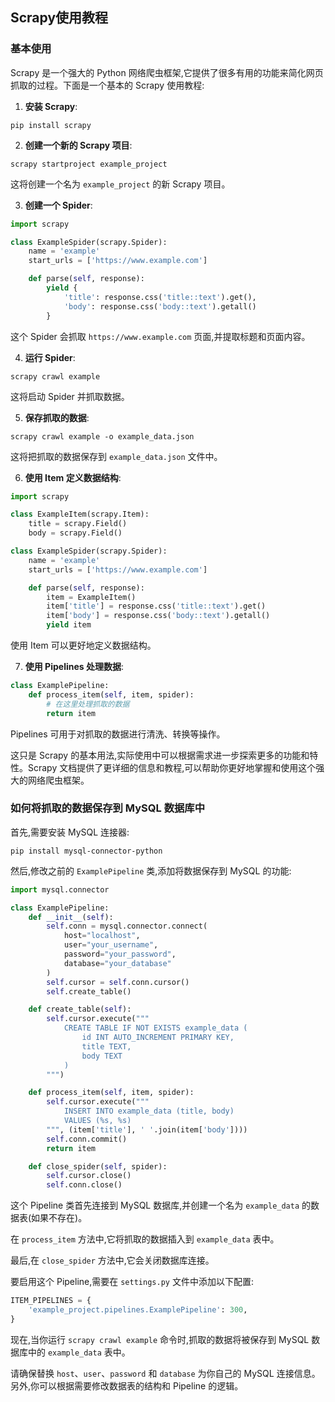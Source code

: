 ## Scrapy使用教程

### 基本使用

Scrapy 是一个强大的 Python 网络爬虫框架,它提供了很多有用的功能来简化网页抓取的过程。下面是一个基本的 Scrapy 使用教程:

1. **安装 Scrapy**:
```
pip install scrapy
```

2. **创建一个新的 Scrapy 项目**:
```
scrapy startproject example_project
```
这将创建一个名为 `example_project` 的新 Scrapy 项目。

3. **创建一个 Spider**:
```python
import scrapy

class ExampleSpider(scrapy.Spider):
    name = 'example'
    start_urls = ['https://www.example.com']

    def parse(self, response):
        yield {
            'title': response.css('title::text').get(),
            'body': response.css('body::text').getall()
        }
```
这个 Spider 会抓取 `https://www.example.com` 页面,并提取标题和页面内容。

4. **运行 Spider**:
```
scrapy crawl example
```
这将启动 Spider 并抓取数据。

5. **保存抓取的数据**:
```
scrapy crawl example -o example_data.json
```
这将把抓取的数据保存到 `example_data.json` 文件中。

6. **使用 Item 定义数据结构**:
```python
import scrapy

class ExampleItem(scrapy.Item):
    title = scrapy.Field()
    body = scrapy.Field()

class ExampleSpider(scrapy.Spider):
    name = 'example'
    start_urls = ['https://www.example.com']

    def parse(self, response):
        item = ExampleItem()
        item['title'] = response.css('title::text').get()
        item['body'] = response.css('body::text').getall()
        yield item
```
使用 Item 可以更好地定义数据结构。

7. **使用 Pipelines 处理数据**:
```python
class ExamplePipeline:
    def process_item(self, item, spider):
        # 在这里处理抓取的数据
        return item
```
Pipelines 可用于对抓取的数据进行清洗、转换等操作。

这只是 Scrapy 的基本用法,实际使用中可以根据需求进一步探索更多的功能和特性。Scrapy 文档提供了更详细的信息和教程,可以帮助你更好地掌握和使用这个强大的网络爬虫框架。

### 如何将抓取的数据保存到 MySQL 数据库中

首先,需要安装 MySQL 连接器:

```
pip install mysql-connector-python
```

然后,修改之前的 `ExamplePipeline` 类,添加将数据保存到 MySQL 的功能:

```python
import mysql.connector

class ExamplePipeline:
    def __init__(self):
        self.conn = mysql.connector.connect(
            host="localhost",
            user="your_username",
            password="your_password",
            database="your_database"
        )
        self.cursor = self.conn.cursor()
        self.create_table()

    def create_table(self):
        self.cursor.execute("""
            CREATE TABLE IF NOT EXISTS example_data (
                id INT AUTO_INCREMENT PRIMARY KEY,
                title TEXT,
                body TEXT
            )
        """)

    def process_item(self, item, spider):
        self.cursor.execute("""
            INSERT INTO example_data (title, body)
            VALUES (%s, %s)
        """, (item['title'], ' '.join(item['body'])))
        self.conn.commit()
        return item

    def close_spider(self, spider):
        self.cursor.close()
        self.conn.close()
```

这个 Pipeline 类首先连接到 MySQL 数据库,并创建一个名为 `example_data` 的数据表(如果不存在)。

在 `process_item` 方法中,它将抓取的数据插入到 `example_data` 表中。

最后,在 `close_spider` 方法中,它会关闭数据库连接。

要启用这个 Pipeline,需要在 `settings.py` 文件中添加以下配置:

```python
ITEM_PIPELINES = {
    'example_project.pipelines.ExamplePipeline': 300,
}
```

现在,当你运行 `scrapy crawl example` 命令时,抓取的数据将被保存到 MySQL 数据库中的 `example_data` 表中。

请确保替换 `host`、`user`、`password` 和 `database` 为你自己的 MySQL 连接信息。另外,你可以根据需要修改数据表的结构和 Pipeline 的逻辑。
